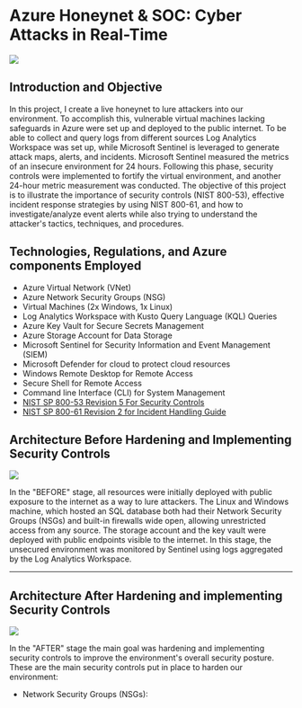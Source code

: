 # Azure Honeynet & SOC: Cyber Attacks in Real-Time

<img src="https://github.com/VanessaMancia/Azure-SOC-Honeynet/assets/112146207/5f1e5174-b99e-40ef-9cae-e6cae8ebeae7.png">


## Introduction and Objective 

In this project, I create a live honeynet to lure attackers into our environment. To accomplish this, vulnerable virtual machines lacking safeguards in Azure were set up and deployed to the public internet. To be able to collect and query logs from different sources Log Analytics Workspace was set up, while Microsoft Sentinel is leveraged to generate attack maps, alerts, and incidents. Microsoft Sentinel measured the metrics of an insecure environment for 24 hours. Following this phase, security controls were implemented to fortify the virtual environment, and another 24-hour metric measurement was conducted. The objective of this project is to illustrate the importance of security controls (NIST 800-53), effective incident response strategies by using NIST 800-61, and how to investigate/analyze event alerts while also trying to understand the attacker's tactics, techniques, and procedures. 

## Technologies, Regulations, and Azure components Employed 
* Azure Virtual Network (VNet)
* Azure Network Security Groups (NSG)
* Virtual Machines (2x Windows, 1x Linux)
* Log Analytics Workspace with Kusto Query Language (KQL) Queries
* Azure Key Vault for Secure Secrets Management
* Azure Storage Account for Data Storage
* Microsoft Sentinel for Security Information and Event Management (SIEM)
* Microsoft Defender for cloud to protect cloud resources
* Windows Remote Desktop for Remote Access
* Secure Shell for Remote Access 
* Command line Interface (CLI) for System Management
* [NIST SP 800-53 Revision 5 For Security Controls](https://csrc.nist.gov/projects/cprt/catalog#/cprt/framework/version/SP_800_53_5_1_0/home)
* [NIST SP 800-61 Revision 2 for Incident Handling Guide](https://nvlpubs.nist.gov/nistpubs/SpecialPublications/NIST.SP.800-61r2.pdf)

## Architecture Before Hardening and Implementing Security Controls 

<img src="https://github.com/VanessaMancia/Azure-SOC-Honeynet/assets/112146207/e5c4589e-3f05-4171-b20e-be21a58e94bb.png">

In the "BEFORE" stage, all resources were initially deployed with public exposure to the internet as a way to lure attackers. The Linux and Windows machine, which hosted an SQL database both had their Network Security Groups (NSGs) and built-in firewalls wide open, allowing unrestricted access from any source. The storage account and the key vault were deployed with public endpoints visible to the internet. In this stage, the unsecured environment was monitored by Sentinel using logs aggregated by the Log Analytics Workspace. 

---


## Architecture After Hardening and implementing Security Controls

<img src="https://github.com/VanessaMancia/Azure-SOC-Honeynet/assets/112146207/e7cb31c1-15e1-4ebd-a9e7-b26a7d8f5998.png">
 
In the "AFTER" stage the main goal was hardening and implementing security controls to improve the environment's overall security posture. These are the main security controls put in place to harden our environment: 

* Network Security Groups (NSGs):

